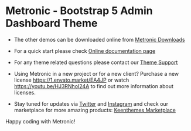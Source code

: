 # Metronic - Bootstrap 5 Admin Dashboard Theme

- The other demos can be downloaded online from [Metronic Downloads](//devs.keenthemes.com/metronic)

- For a quick start please check [Online documentation page](https://preview.keenthemes.com/symfony/metronic/docs/)

- For any theme related questions please contact our [Theme Support](//keenthemes.com/support/)

- Using Metronic in a new project or for a new client? Purchase a new license https://1.envato.market/EA4JP or watch https://youtu.be/HJ3RNhoI24A to find out more information about licenses.

- Stay tuned for updates via [Twitter](//www.twitter.com/keenthemes) and [Instagram](//www.instagram.com/keenthemes) and
  check our marketplace for more amazing products: [Keenthemes Marketplace](//keenthemes.com/)

Happy coding with Metronic!
